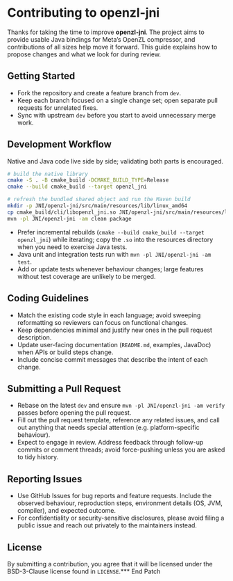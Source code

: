 # Contributing to openzl-jni

Thanks for taking the time to improve **openzl-jni**. The project aims to provide
usable Java bindings for Meta’s OpenZL compressor, and contributions of all
sizes help move it forward. This guide explains how to propose changes and what
we look for during review.

## Getting Started

- Fork the repository and create a feature branch from `dev`.
- Keep each branch focused on a single change set; open separate pull requests
  for unrelated fixes.
- Sync with upstream `dev` before you start to avoid unnecessary merge work.

## Development Workflow

Native and Java code live side by side; validating both parts is encouraged.

```bash
# build the native library
cmake -S . -B cmake_build -DCMAKE_BUILD_TYPE=Release
cmake --build cmake_build --target openzl_jni

# refresh the bundled shared object and run the Maven build
mkdir -p JNI/openzl-jni/src/main/resources/lib/linux_amd64
cp cmake_build/cli/libopenzl_jni.so JNI/openzl-jni/src/main/resources/lib/linux_amd64/
mvn -pl JNI/openzl-jni -am clean package
```

- Prefer incremental rebuilds (`cmake --build cmake_build --target openzl_jni`)
  while iterating; copy the `.so` into the resources directory when you need to
  exercise Java tests.
- Java unit and integration tests run with `mvn -pl JNI/openzl-jni -am test`.
- Add or update tests whenever behaviour changes; large features without test
  coverage are unlikely to be merged.

## Coding Guidelines

- Match the existing code style in each language; avoid sweeping reformatting
  so reviewers can focus on functional changes.
- Keep dependencies minimal and justify new ones in the pull request description.
- Update user-facing documentation (`README.md`, examples, JavaDoc) when APIs or
  build steps change.
- Include concise commit messages that describe the intent of each change.

## Submitting a Pull Request

- Rebase on the latest `dev` and ensure `mvn -pl JNI/openzl-jni -am verify`
  passes before opening the pull request.
- Fill out the pull request template, reference any related issues, and call out
  anything that needs special attention (e.g. platform-specific behaviour).
- Expect to engage in review. Address feedback through follow-up commits or
  comment threads; avoid force-pushing unless you are asked to tidy history.

## Reporting Issues

- Use GitHub Issues for bug reports and feature requests. Include the observed
  behaviour, reproduction steps, environment details (OS, JVM, compiler), and
  expected outcome.
- For confidentiality or security-sensitive disclosures, please avoid filing a
  public issue and reach out privately to the maintainers instead.

## License

By submitting a contribution, you agree that it will be licensed under the
BSD-3-Clause license found in `LICENSE`.*** End Patch
